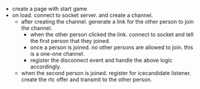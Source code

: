 - create a page with start game
- on load. connect to socket server. and create a channel.
  - after creating the channel. generate a link for the other person to join the channel.
    - when the other person clicked the link. connect to socket and tell the first person that they joined.
    - once a person is joined. no other persons are allowed to join. this is a one-one channel.
    - register the disconnect event and handle the above logic accordingly.
  - when the second person is joined. register for icecandidate listener.
    create the rtc offer and transmit to the other person.
